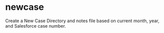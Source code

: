 # newcase
Create a New Case Directory and notes file based on current month, year, and Salesforce case number. 
